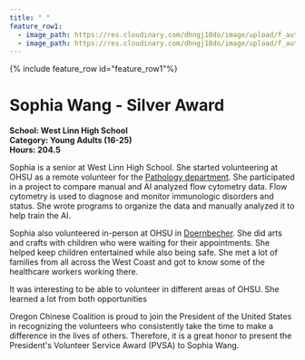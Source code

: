 ```yaml
---
title: " "
feature_row1:
  - image_path: https://res.cloudinary.com/dhngj18do/image/upload/f_auto,q_auto/v1/images/pvsa/2022_Sophia_Wang
  - image_path: https://res.cloudinary.com/dhngj18do/image/upload/f_auto,q_auto/v1/images/activities/year_2022
---
```


{% include feature_row id="feature_row1"%}

# Sophia Wang - Silver Award

**School: West Linn High School**  
**Category: Young Adults (16-25)**  
**Hours: 204.5**  

Sophia is a senior at West Linn High School. She started volunteering at OHSU as a remote volunteer for the [Pathology department](https://www.ohsu.edu/school-of-medicine/pathology). She participated in a project to compare manual and AI analyzed flow cytometry data. Flow cytometry is used to diagnose and monitor immunologic disorders and status. She wrote programs to organize the data and manually analyzed it to help train the AI.

Sophia also volunteered in-person at OHSU in [Doernbecher](https://www.ohsu.edu/doernbecher?utm_source=gmb&utm_medium=organic&utm_content=LocationDoernbecher). She did arts and crafts with children who were waiting for their appointments. She helped keep children entertained while also being safe. She met a lot of families from all across the West Coast and got to know some of the healthcare workers working there.

It was interesting to be able to volunteer in different areas of OHSU. She learned a lot from both opportunities

Oregon Chinese Coalition is proud to join the President of the United States in recognizing the volunteers who consistently take the time to make a difference in the lives of others. Therefore, it is a great honor to present the President's Volunteer Service Award (PVSA) to Sophia Wang.
